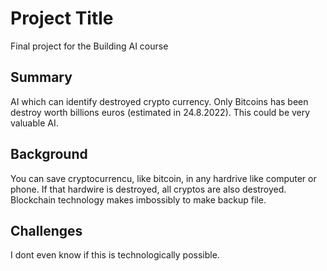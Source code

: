 # Project Title

Final project for the Building AI course

## Summary

AI which can identify destroyed crypto currency. Only Bitcoins has been destroy worth billions euros (estimated in 24.8.2022). This could be very valuable AI.

## Background

You can save cryptocurrencu, like bitcoin, in any hardrive like computer or phone. If that hardwire is destroyed, all cryptos are also destroyed. Blockchain technology makes imbossibly to make backup file. 

## Challenges

I dont even know if this is technologically possible.
